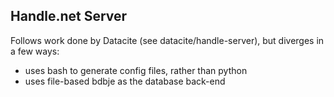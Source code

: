 Handle.net Server
-----------------

Follows work done by Datacite (see datacite/handle-server), but diverges in a few ways:

- uses bash to generate config files, rather than python
- uses file-based bdbje as the database back-end

